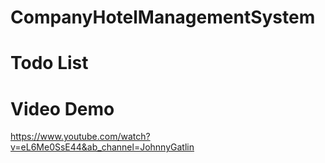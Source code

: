 # CompanyHotelManagementSystem

# Todo List

# Video Demo
https://www.youtube.com/watch?v=eL6Me0SsE44&ab_channel=JohnnyGatlin
